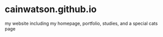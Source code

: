 # cainwatson.github.io
my website
    including my homepage, portfolio, studies, and a special cats page